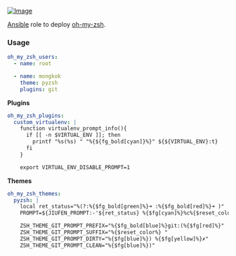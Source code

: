 [ ![Image](https://cloud.githubusercontent.com/assets/5514990/21614528/5c56d772-d20c-11e6-8670-577f2dd7ca9b.png "Ansible") ](https://www.ansible.com/ "Ansible")

[Ansible](http://www.ansible.com/home) role to deploy [oh-my-zsh](https://github.com/robbyrussell/oh-my-zsh).

### Usage

```yml
oh_my_zsh_users:
  - name: root

  - name: mongkok
    theme: pyzsh
    plugins: git
```

**Plugins**
```yml
oh_my_zsh_plugins:
  custom_virtualenv: |
    function virtualenv_prompt_info(){
      if [[ -n $VIRTUAL_ENV ]]; then
        printf "%s(%s) " "%{${fg_bold[cyan]}%}" ${${VIRTUAL_ENV}:t}
      fi
    }

    export VIRTUAL_ENV_DISABLE_PROMPT=1
```

**Themes**
```yml
oh_my_zsh_themes:
  pyzsh: |
    local ret_status="%(?:%{$fg_bold[green]%}➜ :%{$fg_bold[red]%}➜ )"
    PROMPT=${JIUFEN_PROMPT:-'${ret_status} %{$fg[cyan]%}%c%{$reset_color%} $(git_prompt_info)'}

    ZSH_THEME_GIT_PROMPT_PREFIX="%{$fg_bold[blue]%}git:(%{$fg[red]%}"
    ZSH_THEME_GIT_PROMPT_SUFFIX="%{$reset_color%} "
    ZSH_THEME_GIT_PROMPT_DIRTY="%{$fg[blue]%}) %{$fg[yellow]%}✗"
    ZSH_THEME_GIT_PROMPT_CLEAN="%{$fg[blue]%})"
```
